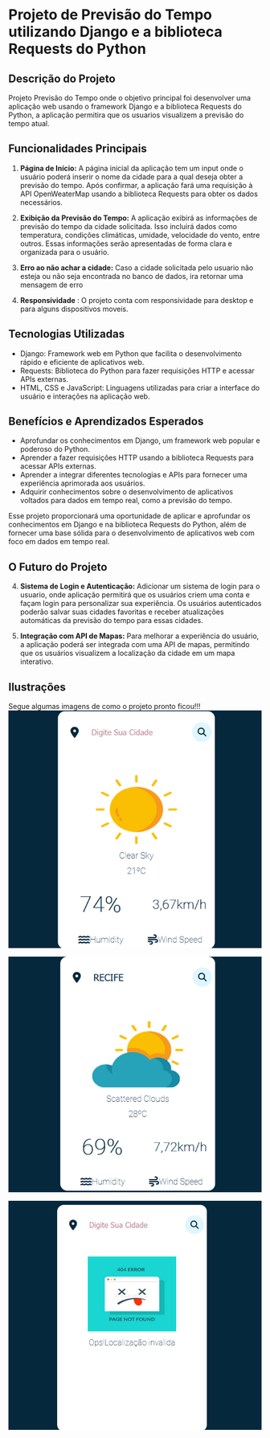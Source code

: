 # Projeto de Previsão do Tempo utilizando Django e a biblioteca Requests do Python

## Descrição do Projeto
Projeto Previsão do Tempo onde o objetivo principal foi desenvolver uma aplicação web usando o framework Django e a biblioteca Requests do Python, a aplicação permitira que os usuarios visualizem a previsão do tempo atual. 


## Funcionalidades Principais
1. **Página de Início:** A página inicial da aplicação tem um input onde o usuário poderá inserir o nome da cidade para a qual deseja obter a previsão do tempo. Após confirmar, a aplicação fará uma requisição à API OpenWeaterMap usando a biblioteca Requests para obter os dados necessários.

2. **Exibição da Previsão do Tempo:** A aplicação exibirá as informações de previsão do tempo da cidade solicitada. Isso incluirá dados como temperatura, condições climáticas, umidade, velocidade do vento, entre outros. Essas informações serão apresentadas de forma clara e organizada para o usuário.

3. **Erro ao não achar a cidade:** Caso a cidade solicitada pelo usuario não esteja ou não seja encontrada no banco de dados, ira retornar uma mensagem de erro

4. **Responsividade** : O projeto conta com responsividade para desktop e para alguns dispositivos moveis.

## Tecnologias Utilizadas
- Django: Framework web em Python que facilita o desenvolvimento rápido e eficiente de aplicativos web.
- Requests: Biblioteca do Python para fazer requisições HTTP e acessar APIs externas.
- HTML, CSS e JavaScript: Linguagens utilizadas para criar a interface do usuário e interações na aplicação web.


## Benefícios e Aprendizados Esperados
- Aprofundar os conhecimentos em Django, um framework web popular e poderoso do Python.
- Aprender a fazer requisições HTTP usando a biblioteca Requests para acessar APIs externas.
- Aprender a integrar diferentes tecnologias e APIs para fornecer uma experiência aprimorada aos usuários.
- Adquirir conhecimentos sobre o desenvolvimento de aplicativos voltados para dados em tempo real, como a previsão do tempo.

Esse projeto proporcionará uma oportunidade de aplicar e aprofundar os conhecimentos em Django e na biblioteca Requests do Python, além de fornecer uma base sólida para o desenvolvimento de aplicativos web com foco em dados em tempo real.

## O Futuro do Projeto

4. **Sistema de Login e Autenticação:** Adicionar um sistema de login para o usuario, onde  aplicação permitirá que os usuários criem uma conta e façam login para personalizar sua experiência. Os usuários autenticados poderão salvar suas cidades favoritas e receber atualizações automáticas da previsão do tempo para essas cidades.

5. **Integração com API de Mapas:** Para melhorar a experiência do usuário, a aplicação poderá ser integrada com uma API de mapas, permitindo que os usuários visualizem a localização da cidade em um mapa interativo.

## Ilustrações
Segue algumas imagens de como o projeto pronto ficou!!!
![clearsky](./imagens/clearsky.png)

![Recife](./imagens/recife.png)


![error](./imagens/error.png)

